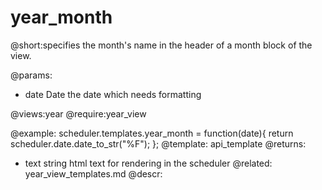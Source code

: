 year_month
=============

@short:specifies the month's name in the header of a month block of the view.
	
@params:
- date	Date	the date which needs formatting

@views:year
@require:year_view

@example:
scheduler.templates.year_month = function(date){
	return scheduler.date.date_to_str("%F");
};
@template:	api_template
@returns:
- text    string     html text for rendering in the scheduler
@related:
	year_view_templates.md
@descr:


